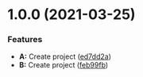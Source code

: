 # 1.0.0 (2021-03-25)


### Features

* **A:** Create project ([ed7dd2a](https://github.com/jrel/lib-publish-version/commit/ed7dd2a3d32eac0d1723a35afcc92d0dd40b22d6))
* **B:** Create project ([feb99fb](https://github.com/jrel/lib-publish-version/commit/feb99fba8ab71c46d221bc242fc7065db579bf28))
